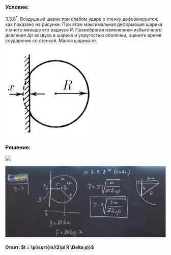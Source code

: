 ###  Условие:

$3.3.8^*.$ Воздушный шарик при слабом ударе о стенку деформируется, как показано на рисунке. При этом максимальная деформация шарика $x$ много меньше его радиуса $R$. Пренебрегая изменением избыточного давления $\Delta p$ воздуха в шарике и упругостью оболочки, оцените время соударения со стенкой. Масса шарика $m$.

![К задаче $3.3.8^*.$|278x278, 30%](../../img/3.3.8/statement.png)

###  Решение:

![](https://www.youtube.com/embed/UEJeV4tw5fU)

![|1594x709, 67%](../../img/3.3.8/01.png)

####  Ответ: $t = \pi\sqrt{m/(2\pi R \Delta p)}$
